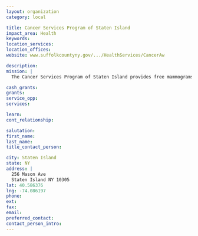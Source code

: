 ```yaml
---
layout: organization
category: local

title: Cancer Services Program of Staten Island
impact_area: Health
keywords: 
location_services: 
location_offices: 
website: www.suffolkcountyny.gov/.../HealthServices/CancerAw

description: 
mission: |
  The Cancer Services Program of Staten Island provides free mammograms, cervical and colorectal cancer screenings to the borough's underinsured and uninsured; services are provided at Staten Island University Hospital, Richmond University Medical Center, Breast Imaging Center, Regional Radiology or the mobile mammography van, and four physicians' offices.

cash_grants: 
grants: 
service_opp: 
services: 

learn: 
cont_relationship: 

salutation: 
first_name: 
last_name: 
title_contact_person: 

city: Staten Island
state: NY
address: |
  256 Mason Ave  
  Staten Island NY 10305
lat: 40.586376
lng: -74.086197
phone: 
ext: 
fax: 
email: 
preferred_contact: 
contact_person_intro: 
---
```

